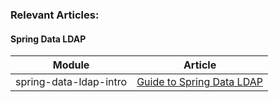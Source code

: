 ### Relevant Articles:


#### Spring Data LDAP

Module | Article
--|--
spring-data-ldap-intro | [Guide to Spring Data LDAP](https://www.baeldung.com/spring-data-ldap)